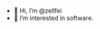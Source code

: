 - 👋 Hi, I’m @zellfei
- 👀 I’m interested in software.

<!---
zellfei/zellfei is a ✨ special ✨ repository because its `README.md` (this file) appears on your GitHub profile.
You can click the Preview link to take a look at your changes.
--->
